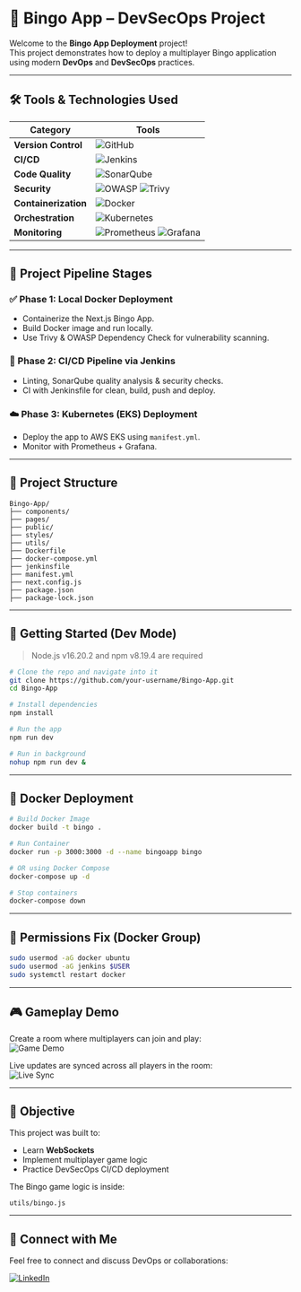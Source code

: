 # 🎯 Bingo App – DevSecOps Project

Welcome to the **Bingo App Deployment** project!  
This project demonstrates how to deploy a multiplayer Bingo application using modern **DevOps** and **DevSecOps** practices.

---

## 🛠️ Tools & Technologies Used

| Category            | Tools                                                                                                                                                                                                          |
|---------------------|-----------------------------------------------------------------------------------------------------------------------------------------------------------------------------------------------------------------|
| **Version Control** | ![GitHub](https://img.shields.io/badge/GitHub-181717?style=flat-square&logo=github&logoColor=white)                                                                                                            |
| **CI/CD**           | ![Jenkins](https://img.shields.io/badge/Jenkins-D24939?style=flat-square&logo=jenkins&logoColor=white)                                                                                                         |
| **Code Quality**    | ![SonarQube](https://img.shields.io/badge/SonarQube-4E9BCD?style=flat-square&logo=sonarqube&logoColor=white)                                                                                                   |
| **Security**        | ![OWASP](https://img.shields.io/badge/OWASP-000000?style=flat-square&logo=owasp&logoColor=white) ![Trivy](https://img.shields.io/badge/Trivy-00979D?style=flat-square&logo=trivy&logoColor=white)              |
| **Containerization**| ![Docker](https://img.shields.io/badge/Docker-2496ED?style=flat-square&logo=docker&logoColor=white)                                                                                                            |
| **Orchestration**   | ![Kubernetes](https://img.shields.io/badge/Kubernetes-326CE5?style=flat-square&logo=kubernetes&logoColor=white)                                                                                                |
| **Monitoring**      | ![Prometheus](https://img.shields.io/badge/Prometheus-E6522C?style=flat-square&logo=prometheus&logoColor=white) ![Grafana](https://img.shields.io/badge/Grafana-F46800?style=flat-square&logo=grafana&logoColor=white) |

---

## 🚦 Project Pipeline Stages

### ✅ Phase 1: Local Docker Deployment
- Containerize the Next.js Bingo App.
- Build Docker image and run locally.
- Use Trivy & OWASP Dependency Check for vulnerability scanning.

### 🚀 Phase 2: CI/CD Pipeline via Jenkins
- Linting, SonarQube quality analysis & security checks.
- CI with Jenkinsfile for clean, build, push and deploy.

### ☁️ Phase 3: Kubernetes (EKS) Deployment
- Deploy the app to AWS EKS using `manifest.yml`.
- Monitor with Prometheus + Grafana.

---

## 📂 Project Structure

```
Bingo-App/
├── components/
├── pages/
├── public/
├── styles/
├── utils/
├── Dockerfile
├── docker-compose.yml
├── jenkinsfile
├── manifest.yml
├── next.config.js
├── package.json
├── package-lock.json
```

---

## 🚀 Getting Started (Dev Mode)

> Node.js v16.20.2 and npm v8.19.4 are required

```bash
# Clone the repo and navigate into it
git clone https://github.com/your-username/Bingo-App.git
cd Bingo-App

# Install dependencies
npm install

# Run the app
npm run dev

# Run in background
nohup npm run dev &
```

---

## 🐳 Docker Deployment

```bash
# Build Docker Image
docker build -t bingo .

# Run Container
docker run -p 3000:3000 -d --name bingoapp bingo

# OR using Docker Compose
docker-compose up -d

# Stop containers
docker-compose down
```

---

## 🔐 Permissions Fix (Docker Group)

```bash
sudo usermod -aG docker ubuntu
sudo usermod -aG jenkins $USER
sudo systemctl restart docker
```

---

## 🎮 Gameplay Demo

Create a room where multiplayers can join and play:  
![Game Demo](https://github.com/andres0ares/bingo/blob/main/public/bingo_prev1.gif)

Live updates are synced across all players in the room:  
![Live Sync](https://github.com/andres0ares/bingo/blob/main/public/bingo_prev2.gif)

---

## 🎯 Objective

This project was built to:
- Learn **WebSockets**
- Implement multiplayer game logic
- Practice DevSecOps CI/CD deployment

The Bingo game logic is inside:
```
utils/bingo.js
```

---

## 🤝 Connect with Me

Feel free to connect and discuss DevOps or collaborations:

[![LinkedIn](https://img.shields.io/badge/LinkedIn-0077B5?style=for-the-badge&logo=linkedin&logoColor=white)](https://www.linkedin.com/in/sriteshsuranjan)
